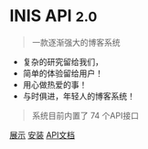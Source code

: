 # INIS API <small>2.0</small>

> 一款逐渐强大的博客系统

- 复杂的研究留给我们，
- 简单的体验留给用户！
- 用心做热爱的事！
- 与时俱进，年轻人的博客系统！

<!--- 简单、轻便、可拓展-->
<!--- 前后端分离博客系统-->
<!--- 后期会有众多的主题-->

> 系统目前内置了 74 个API接口

[展示](https://inis.cn)
[安装](/start/install-inis-system)
[API文档](/api/)

<!-- 背景图片 -->

<!--![](https://api.inis.cn/api/file/random)-->
